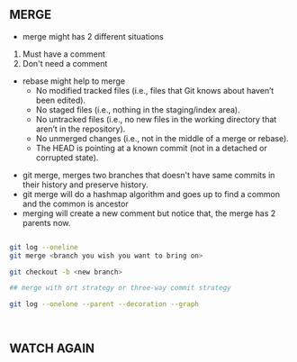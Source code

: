 ## MERGE

- merge might has 2 different situations 
1. Must have a comment
2. Don't need a comment

- rebase might help to merge
  - No modified tracked files (i.e., files that Git knows about haven’t been edited).
  - No staged files (i.e., nothing in the staging/index area).
  - No untracked files (i.e., no new files in the working directory that aren’t in the repository).
  - No unmerged changes (i.e., not in the middle of a merge or rebase).
  - The HEAD is pointing at a known commit (not in a detached or corrupted state).

* git merge, merges two branches that doesn't have same commits in their history and preserve history. 
* git merge will do a hashmap algorithm and goes up to find a common and the common is ancestor 
* merging will create a new comment but notice that, the merge has 2 parents now.
```bash 

git log --oneline
git merge <branch you wish you want to bring on>

git checkout -b <new branch>

## merge with ort strategy or three-way commit strategy

git log --onelone --parent --decoration --graph




```

## WATCH AGAIN